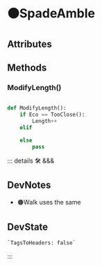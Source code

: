 # 🟠<moto>SpadeAmble</moto>

## Attributes

## Methods

### ModifyLength()

```py

def ModifyLength():
    if Eco == TooClose():
        Length++
    elif

    else 
        pass


```

::: details 🛠 <dev>&&&</dev>

## DevNotes

- 🟠<moto>Walk</moto> uses the same

## DevState

```py
`TagsToHeaders: false`
```

:::
